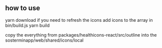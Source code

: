## how to use
yarn download  if you need to refresh the icons
add icons to the array in bin/build.js
yarn build

copy the everything from packages/healthicons-react/src/outline into the sosterminapp/web/shared/icons/local